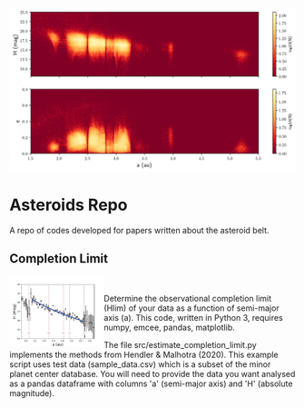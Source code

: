 
![2-panel image/heatmap of asteroid belt](https://github.com/equant/Asteroids/blob/master/docs/assets/Figure_01_H_Heatmap.png)

# Asteroids Repo

A repo of codes developed for papers written about the asteroid belt.

## Completion Limit
<img align='left' width='33%' src='https://raw.githubusercontent.com/equant/Asteroids/master/docs/assets/completion_limit-fitting-MPCORB-0.02binwidth.png'><br>

Determine the observational completion limit (Hlim) of your data as a function of semi-major axis (a).  This code, written in Python 3, requires numpy, emcee, pandas, matplotlib.

The file src/estimate_completion_limit.py implements the methods from Hendler & Malhotra (2020).  This example script uses test data (sample_data.csv) which is a subset of the minor planet center database.  You will need to provide the data you want analysed as a pandas dataframe with columns 'a' (semi-major axis) and 'H' (absolute magnitude).

<br clear='all'>
